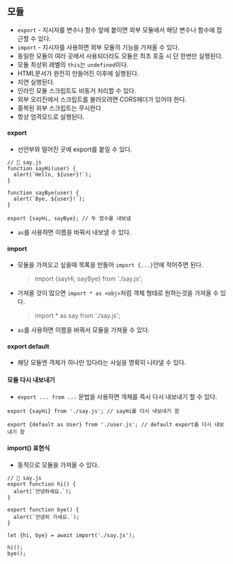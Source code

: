 ## 모듈

- `export` - 지시자를 변수나 함수 앞에 붙이면 외부 모듈에서 해당 변수나 함수에 접근할 수 있다.
- `import` - 지시자를 사용하면 외부 모듈의 기능을 가져올 수 있다.
- 동일한 모듈이 여러 곳에서 사용되더라도 모듈은 최초 호출 시 단 한번만 실행된다.
- 모듈 최상위 레벨의 `this`는 `undefined`이다.
- HTML문서가 완전히 만들어진 이후에 실행된다.
- 지연 실행된다.
- 인라인 모듈 스크립트도 비동거 처리할 수 있다.
- 외부 오리진에서 스크립트를 불러오려면 CORS헤더가 있어야 한다.
- 중복된 외부 스크립트는 무시한다
- 항상 엄격모드로 실행된다.

#### export

- 선언부와 떨어진 곳에 export를 붙일 수 있다.

```
// 📁 say.js
function sayHi(user) {
  alert(`Hello, ${user}!`);
}

function sayBye(user) {
  alert(`Bye, ${user}!`);
}

export {sayHi, sayBye}; // 두 함수를 내보냄
```

- `as`를 사용하면 이름을 바꿔서 내보낼 수 있다.

#### import

- 모듈을 가져오고 싶을때 목록을 만들어 `import {...}`안에 적어주면 된다.
  > import {sayHi, sayBye} from './say.js';
- 가져올 것이 많으면 `import * as <obj>`처럼 객체 형태로 원하는것을 가져올 수 있다.
  > import \* as say from './say.js';
- `as`를 사용하면 이름을 바꿔서 모듈을 가져올 수 있다.

#### export default

- 해당 모듈엔 객체가 하나만 있다라는 사실을 명확히 나타낼 수 있다.

#### 모듈 다시 내보내기

- `export ... from ...` 문법을 사용하면 개체를 즉시 다시 내보내기 할 수 있다.

```
export {sayHi} from './say.js'; // sayHi를 다시 내보내기 함

export {default as User} from './user.js'; // default export를 다시 내보내기 함
```

#### import() 표현식

- 동적으로 모듈을 가져올 수 있다.

```
// 📁 say.js
export function hi() {
  alert(`안녕하세요.`);
}

export function bye() {
  alert(`안녕히 가세요.`);
}

let {hi, bye} = await import('./say.js');

hi();
bye();
```
